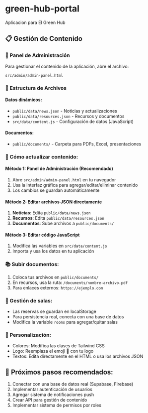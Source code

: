 # green-hub-portal
Aplicacion para El Green Hub 

## 📋 Gestión de Contenido

### 🔧 Panel de Administración
Para gestionar el contenido de la aplicación, abre el archivo:
```
src/admin/admin-panel.html
```

### 📁 Estructura de Archivos

#### Datos dinámicos:
- `public/data/news.json` - Noticias y actualizaciones
- `public/data/resources.json` - Recursos y documentos
- `src/data/content.js` - Configuración de datos (JavaScript)

#### Documentos:
- `public/documents/` - Carpeta para PDFs, Excel, presentaciones

### 🔄 Cómo actualizar contenido:

#### Método 1: Panel de Administración (Recomendado)
1. Abre `src/admin/admin-panel.html` en tu navegador
2. Usa la interfaz gráfica para agregar/editar/eliminar contenido
3. Los cambios se guardan automáticamente

#### Método 2: Editar archivos JSON directamente
1. **Noticias**: Edita `public/data/news.json`
2. **Recursos**: Edita `public/data/resources.json`
3. **Documentos**: Sube archivos a `public/documents/`

#### Método 3: Editar código JavaScript
1. Modifica las variables en `src/data/content.js`
2. Importa y usa los datos en tu aplicación

### 📚 Subir documentos:
1. Coloca tus archivos en `public/documents/`
2. En recursos, usa la ruta: `/documents/nombre-archivo.pdf`
3. Para enlaces externos: `https://ejemplo.com`

### 🏢 Gestión de salas:
- Las reservas se guardan en localStorage
- Para persistencia real, conecta con una base de datos
- Modifica la variable `rooms` para agregar/quitar salas

### 🎯 Personalización:
- Colores: Modifica las clases de Tailwind CSS
- Logo: Reemplaza el emoji 🌱 con tu logo
- Textos: Edita directamente en el HTML o usa los archivos JSON

## 🚀 Próximos pasos recomendados:
1. Conectar con una base de datos real (Supabase, Firebase)
2. Implementar autenticación de usuarios
3. Agregar sistema de notificaciones push
4. Crear API para gestión de contenido
5. Implementar sistema de permisos por roles